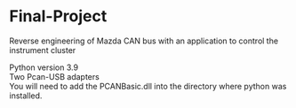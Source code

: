 # Final-Project
Reverse engineering of Mazda CAN bus with an application to control the instrument cluster 

Python version 3.9 <br/>
Two Pcan-USB adapters<br/>
You will need to add the PCANBasic.dll into the directory where python was installed.
